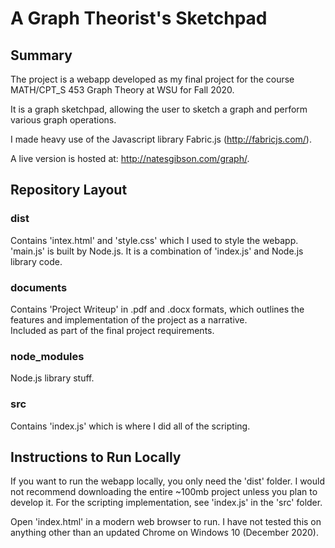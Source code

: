 # A Graph Theorist's Sketchpad

## Summary

The project is a webapp developed as my final project for the course MATH/CPT_S 453 Graph Theory at WSU for Fall 2020.

It is a graph sketchpad, allowing the user to sketch a graph and perform various graph operations.

I made heavy use of the Javascript library Fabric.js (http://fabricjs.com/).

A live version is hosted at: http://natesgibson.com/graph/.

## Repository Layout
### dist
Contains 'intex.html' and 'style.css' which I used to style the webapp.\
'main.js' is built by Node.js. It is a combination of 'index.js' and Node.js library code.

### documents
Contains 'Project Writeup' in .pdf and .docx formats, which outlines the features and implementation of the
project as a narrative.\
Included as part of the final project requirements.

### node_modules
Node.js library stuff.

### src
Contains 'index.js' which is where I did all of the scripting.

## Instructions to Run Locally
If you want to run the webapp locally, you only need the 'dist' folder. I would not recommend downloading the entire ~100mb project unless you plan to develop it. For the scripting implementation, see 'index.js' in the 'src' folder.

Open 'index.html' in a modern web browser to run. I have not tested this on anything other than an updated Chrome on Windows 10 (December 2020).
